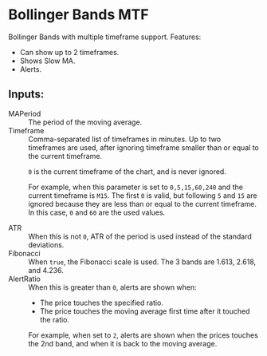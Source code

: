 # Bollinger Bands MTF

Bollinger Bands with multiple timeframe support.
Features:
* Can show up to 2 timeframes.
* Shows Slow MA.
* Alerts.

## Inputs:
<dl>
<dt>MAPeriod</dt>
<dd>The period of the moving average.</dd>

<dt>Timeframe</dt>
<dd>
Comma-separated list of timeframes in minutes.
Up to two timeframes are used,
after ignoring timeframe smaller than or equal to
the current timeframe.

`0` is the current timeframe of the chart,
and is never ignored.

For example, when
this parameter is set to `0,5,15,60,240`
and the current timeframe is `M15`.
The first `0` is valid,
but following `5` and `15` are ignored
because they are less than or equal to the current timeframe.
In this case, `0` and `60` are the used values.
</dd>

<dt>ATR</dt>
<dd>
When this is not <code>0</code>,
ATR of the period is used
instead of the standard deviations.
</dd>

<dt>Fibonacci</dt>
<dd>
When <code>true</code>, the Fibonacci scale is used.
The 3 bands are 1.613, 2.618, and 4.236.</dd>

<dt>AlertRatio</dt>
<dd>
When this is greater than <code>0</code>,
alerts are shown when:

* The price touches the specified ratio.
* The price touches the moving average
first time after it touched the ratio.

For example, when set to `2`,
alerts are shown when the prices touches
the 2nd band,
and when it is back to the moving average.
</dl>
